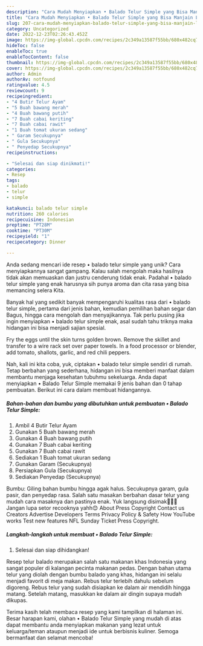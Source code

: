 ```yaml
---
description: "Cara Mudah Menyiapkan • Balado Telur Simple yang Bisa Manjain Lidah"
title: "Cara Mudah Menyiapkan • Balado Telur Simple yang Bisa Manjain Lidah"
slug: 207-cara-mudah-menyiapkan-balado-telur-simple-yang-bisa-manjain-lidah
category: Uncategorized
date: 2022-12-23T02:26:43.452Z
image: https://img-global.cpcdn.com/recipes/2c349a13587f55bb/680x482cq70/balado-telur-simple-foto-resep-utama.jpg
hideToc: false
enableToc: true
enableTocContent: false
thumbnail: https://img-global.cpcdn.com/recipes/2c349a13587f55bb/680x482cq70/balado-telur-simple-foto-resep-utama.jpg
cover: https://img-global.cpcdn.com/recipes/2c349a13587f55bb/680x482cq70/balado-telur-simple-foto-resep-utama.jpg
author: Admin
authorAv: notfound
ratingvalue: 4.5
reviewcount: 9
recipeingredient:
- "4 Butir Telur Ayam"
- "5 Buah bawang merah"
- "4 Buah bawang putih"
- "7 Buah cabai keriting"
- "7 Buah cabai rawit"
- "1 Buah tomat ukuran sedang"
- " Garam Secukupnya"
- " Gula Secukupnya"
- " Penyedap Secukupnya"
recipeinstructions:

- "Selesai dan siap dinikmati!"
categories:
- Resep
tags:
- balado
- telur
- simple

katakunci: balado telur simple 
nutrition: 260 calories
recipecuisine: Indonesian
preptime: "PT28M"
cooktime: "PT30M"
recipeyield: "1"
recipecategory: Dinner

---
```





Anda sedang mencari ide resep • balado telur simple yang unik? Cara menyiapkannya sangat gampang. Kalau salah mengolah maka hasilnya tidak akan memuaskan dan justru cenderung tidak enak. Padahal • balado telur simple yang enak harusnya sih punya aroma dan cita rasa yang bisa memancing selera Kita.





Banyak hal yang sedikit banyak mempengaruhi kualitas rasa dari • balado telur simple, pertama dari jenis bahan, kemudian pemilihan bahan segar dan Bagus, hingga cara mengolah dan menyajikannya. Tak perlu pusing jika ingin menyiapkan • balado telur simple enak,      asal sudah tahu triknya maka hidangan ini bisa menjadi sajian spesial.














Fry the eggs until the skin turns golden brown. Remove the skillet and transfer to a wire rack set over paper towels. In a food processor or blender, add tomato, shallots, garlic, and red chili peppers.






Nah, kali ini kita coba, yuk, ciptakan • balado telur simple sendiri di rumah. Tetap berbahan yang sederhana, hidangan ini bisa memberi manfaat dalam membantu menjaga kesehatan tubuhmu sekeluarga. Anda dapat menyiapkan • Balado Telur Simple memakai 9 jenis bahan dan 0 tahap pembuatan. Berikut ini cara dalam membuat hidangannya.

<!--inarticleads1-->

##### Bahan-bahan dan bumbu yang dibutuhkan untuk pembuatan • Balado Telur Simple:

1. Ambil 4 Butir Telur Ayam
1. Gunakan 5 Buah bawang merah
1. Gunakan 4 Buah bawang putih
1. Gunakan 7 Buah cabai keriting
1. Gunakan 7 Buah cabai rawit
1. Sediakan 1 Buah tomat ukuran sedang
1. Gunakan  Garam (Secukupnya)
1. Persiapkan  Gula (Secukupnya)
1. Sediakan  Penyedap (Secukupnya)


Bumbu: Giling bahan bumbu hingga agak halus. Secukupnya garam, gula pasir, dan penyedap rasa. Salah satu masakan berbahan dasar telur yang mudah cara masaknya dan pastinya enak. Yuk langsung disimak🙆🏻‍♀️ Jangan lupa setor recooknya yahh😊 About Press Copyright Contact us Creators Advertise Developers Terms Privacy Policy &amp; Safety How YouTube works Test new features NFL Sunday Ticket Press Copyright. 

<!--inarticleads2-->

##### Langkah-langkah untuk membuat • Balado Telur Simple:


1. Selesai dan siap dihidangkan!

Resep telur balado merupakan salah satu makanan khas Indonesia yang sangat populer di kalangan pecinta makanan pedas. Dengan bahan utama telur yang diolah dengan bumbu balado yang khas, hidangan ini selalu menjadi favorit di meja makan. Rebus telur terlebih dahulu sebelum digoreng. Rebus telur yang sudah disiapkan ke dalam air mendidih hingga matang. Setelah matang, masukkan ke dalam air dingin supaya mudah dikupas. 

Terima kasih telah membaca resep yang kami tampilkan di halaman ini. Besar harapan kami, olahan • Balado Telur Simple yang mudah di atas dapat membantu anda menyiapkan makanan yang lezat untuk keluarga/teman ataupun menjadi ide untuk berbisnis kuliner. Semoga bermanfaat dan selamat mencoba!
